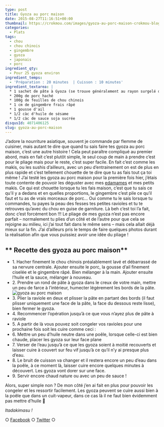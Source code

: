 ```yaml
---
type: post
title: Gyoza au porc maison
date: 2015-08-27T11:16:51+00:00
thumbnail: https://crokmou.com/images/gyoza-au-porc-maison-crokmou-blog-51.jpg
categories:
  - Plats
tags:
  - chou
  - chou chinois
  - gingembre
  - gyoza
  - japonais
  - porc
ingredient_qty:
  - Pour 25 gyoza environ
ingredient_temps:
  - 'Préparation : 20 minutes  | Cuisson : 10 minutes'
ingredient_textarea: |
  * 1 sachet de pâte à Gyoza (se trouve généralement au rayon surgelé des épiceries asiat')
  * 200g de porc haché
  * 100g de feuilles de chou chinois
  * 1 cm de gingembre frais râpé
  * 1 gousse d'ail
  * 1/2 càc d'huile de sésame
  * 1/2 càc de sauce soja sucrée
disqusId: 4071406125
slug: gyoza-au-porc-maison
---
```


J’adore la nourriture asiatique, souvent je commande par flemme de cuisiner, mais autant te dire que quand tu sais faire tes gyoza au porc maison, c’est une autre histoire ! Cela peut paraître compliqué au premier abord, mais en fait c’est plutôt simple, le seul coup de main à prendre c’est pour le pliage mais pour le reste, c’est super facile. En fait c’est comme les makis, ou les sushis d’ailleurs, avec un peu d’entrainement on est de plus en plus rapide et c’est tellement chouette de te dire que tu as fais tout ça toi même ! J’ai testé les gyoza au porc maison pour la première fois hier, j’étais toute contente de pouvoir les déguster avec mes [edamames](http://www.crokmou.com/2013/01/edamame-feve-de-soya) et mes petits makis. Ce qui est chouette lorsque tu les fais maison, c’est que tu sais ce qu’il y a dedans et en quelles proportions, le gingembre c’est pile ce qu’il faut et tu as de vrais morceaux de porc… Oui comme tu le sais lorsque tu commandes, tu payes la peau des fesses tes petites ravioles et tu te retrouves qu’avec du chou en guise de garniture. Là beh c’est toi l’a fait, donc c’est forcément bon !!! Le pliage de mes gyoza n’est pas encore parfait – normalement tu plies d’un côté et de l’autre pour que cela se rejoigne au milieu, ici j’ai tout fait dans le même sens – mais cela allait déjà mieux sur la fin. J’ai d’ailleurs pris le temps de faire quelques photos durant la réalisation afin que vous puissiez avoir une idée du pliage !  

## ** Recette des gyoza au porc maison**

* 1\. Hacher finement le chou chinois préalablement lavé et débarrassé de sa nervure centrale. Ajouter ensuite le porc, la gousse d’ail finement ciselée et le gingembre râpé. Bien mélanger à la main. Ajouter ensuite l’huile et la sauce, mélanger à nouveau.
* 2\. Prendre un rond de pâte à gyoza dans le creux de votre main, mettre un peu de farce à l’intérieur, humecter légèrement les bords de la pâte.![gyoza au porc maison](https://crokmou.com/images/gyoza-au-porc-maison-crokmou-blog_vghgkc.jpg)
* 3\. Plier la raviole en deux et plisser la pâte en partant des bords (il faut plisser uniquement une face de la pâte, la face du dessous reste lisse), bien fermer le gyoza.
* 4\. Recommencer l’opération jusqu’à ce que vous n’ayez plus de pâte à raviole
* 5\. A partir de là vous pouvez soit congeler vos ravioles pour une prochaine fois soit les cuire comme ceci :
* 6\. Mettre un peu d’huile neutre dans une poêle, lorsque celle-ci est bien chaude, placer les gyoza sur leur face plane
* 7\. Verser de l’eau jusqu’à ce que les gyoza soient à moitié recouverts et laisser cuire à couvert sur feu vif jusqu’à ce qu’il n’y ai presque plus d’eau.
* 8\. Le bruit de cuisson va changer et il restera encore un peu d’eau dans la poêle, à ce moment là, laisser cuire encore quelques minutes à découvert. Les gyoza vont dorer sur une face.
* 9\. Servir encore chaud nature ou avec un peu de sauce !

Alors, super simple non ? De mon côté j’en ai fait en plus pour pouvoir les congeler et les ressortir facilement. Les gyoza peuvent se cuire aussi bien à la poêle que dans un cuit-vapeur, dans ce cas là il ne faut bien évidemment pas mettre d’huile 🙂

_Itadakimasu !_

○ [Facebook](https://www.facebook.com/crokmou.blog) ○ [Twitter](https://twitter.com/Crokmou) ○